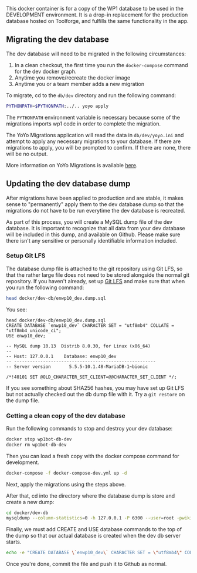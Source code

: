 This docker container is for a copy of the WP1 database to be used in the
DEVELOPMENT environment. It is a drop-in replacement for the production
database hosted on Toolforge, and fulfills the same functionality in the app.

## Migrating the dev database

The dev database will need to be migrated in the following circumstances:

1. In a clean checkout, the first time you run the `docker-compose` command for
   the dev docker graph.
1. Anytime you remove/recreate the docker image
1. Anytime you or a team member adds a new migration

To migrate, cd to the `db/dev` directory and run the following command:

```bash
PYTHONPATH=$PYTHONPATH:../.. yoyo apply
```

The `PYTHONPATH` environment variable is necessary because some of the migrations
imports wp1 code in order to complete the migration.

The YoYo Migrations application will read the data in `db/dev/yoyo.ini` and attempt
to apply any necessary migrations to your database. If there are migrations to apply,
you will be prompted to confirm. If there are none, there will be no output.

More information on YoYo Migrations is available
[here](https://ollycope.com/software/yoyo/latest/).

## Updating the dev database dump

After migrations have been applied to production and are stable, it makes sense
to "permanently" apply them to the dev database dump so that the migrations do
not have to be run everytime the dev database is recreated.

As part of this process, you will create a MySQL dump file of the dev database.
It is important to recognize that all data from your dev database will be included
in this dump, and available on Github. Please make sure there isn't any sensitive or
personally identifiable information included.

### Setup Git LFS

The database dump file is attached to the git repository using Git LFS, so that the
rather large file does not need to be stored alongside the normal git repository.
If you haven't already, set up [Git LFS](https://git-lfs.github.com/) and make sure
that when you run the following command:

```bash
head docker/dev-db/enwp10_dev.dump.sql
```

You see:

```
head docker/dev-db/enwp10_dev.dump.sql
CREATE DATABASE `enwp10_dev` CHARACTER SET = "utf8mb4" COLLATE = "utf8mb4_unicode_ci";
USE enwp10_dev;

-- MySQL dump 10.13  Distrib 8.0.30, for Linux (x86_64)
--
-- Host: 127.0.0.1    Database: enwp10_dev
-- ------------------------------------------------------
-- Server version       5.5.5-10.1.48-MariaDB-1~bionic

/*!40101 SET @OLD_CHARACTER_SET_CLIENT=@@CHARACTER_SET_CLIENT */;
```

If you see something about SHA256 hashes, you may have set up Git LFS but not actually
checked out the db dump file with it. Try a `git restore` on the dump file.

### Getting a clean copy of the dev database

Run the following commands to stop and destroy your dev database:

```bash
docker stop wp1bot-db-dev
docker rm wp1bot-db-dev
```

Then you can load a fresh copy with the docker compose command for development.

```bash
docker-compose -f docker-compose-dev.yml up -d
```

Next, apply the migrations using the steps above.

After that, cd into the directory where the database dump is store and create a new
dump:

```bash
cd docker/dev-db
mysqldump --column-statistics=0 -h 127.0.0.1 -P 6300 --user=root -pwikipedia --lock-tables --single-transaction --quick enwp10_dev > enwp10_dev.dump.sql
```

Finally, we must add CREATE and USE database commands to the top of the dump so that our
actual database is created when the dev db server starts.

```bash
echo -e "CREATE DATABASE \`enwp10_dev\` CHARACTER SET = \"utf8mb4\" COLLATE = \"utf8mb4_unicode_ci\";\nUSE enwp10_dev;\n\n$(cat enwp10_dev.dump.sql)" > enwp10_dev.dump.sql
```

Once you're done, commit the file and push it to Github as normal.
